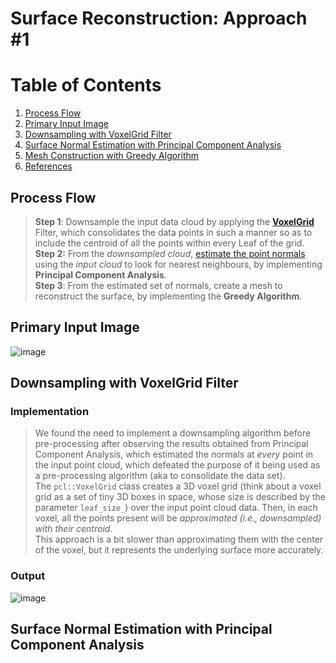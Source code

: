 <h1> Surface Reconstruction: Approach #1 </h1>

# Table of Contents
1. [Process Flow](#Process-Flow)
2. [Primary Input Image](#Primary-Input-Image)
3. [Downsampling with VoxelGrid Filter](#Downsampling-with-VoxelGrid-Filter)
4. [Surface Normal Estimation with Principal Component Analysis](#Surface-Normal-Estimation-with-Principal-Component-Analysis)
5. [Mesh Construction with Greedy Algorithm](#Mesh-Construction-with-Greedy-Algorithm)
6. [References](#References)

<h2> Process Flow <a name="Process-Flow"></a></h2>

> **Step 1**: Downsample the input data cloud by applying the [**VoxelGrid**](https://pointclouds.org/documentation/classpcl_1_1_voxel_grid_3_01pcl_1_1_p_c_l_point_cloud2_01_4.html) Filter, which consolidates the data points in such a manner so as to include the centroid of all the points within every Leaf of the grid. <br>
> **Step 2:** From the *downsampled cloud*, [estimate the point normals](https://pointclouds.org/documentation/classpcl_1_1_normal_estimation.html) using the *input cloud* to look for nearest neighbours, by implementing **Principal Component Analysis**. <br>
> **Step 3**: From the estimated set of normals, create a mesh to reconstruct the surface, by implementing the **Greedy Algorithm**. <br>

<h2>Primary Input Image<a name="Primary-Input-Image"></a></h2>

![image](https://user-images.githubusercontent.com/95737452/189767203-5c820b68-d15b-4222-961a-0172cb9ee2c1.png)

<h2> Downsampling with VoxelGrid Filter <a name="Downsampling-with-VoxelGrid-Filter"></a></h2>

<h3> Implementation </h3>

> We found the need to implement a downsampling algorithm before pre-processing after observing the results obtained from Principal Component Analysis, which estimated the normals at *every* point in the input point cloud, which defeated the purpose of it being used as a pre-processing algorithm (aka to consolidate the data set). <br>
> The `pcl::VoxelGrid` class creates a 3D voxel grid (think about a voxel grid as a set of tiny 3D boxes in space, whose size is described by the parameter `leaf_size_`) over the input point cloud data. Then, in each voxel, all the points present will be *approximated (i.e., downsampled) with their centroid*.  <br>
> This approach is a bit slower than approximating them with the center of the voxel, but it represents the underlying surface more accurately. <br>

<h3> Output </h3>

![image](https://user-images.githubusercontent.com/95737452/189767346-a6b294f3-d122-408d-9d66-31af497ecd65.png) <br>

<h2> Surface Normal Estimation with Principal Component Analysis <a name="Surface-Normal-Estimation-with-Principal-Component-Analysis"></a></h2>





